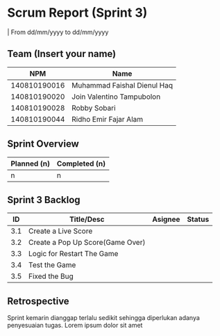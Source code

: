 # Scrum Report (Sprint 3)
| From dd/mm/yyyy to dd/mm/yyyy

## Team (Insert your name)
| NPM           | Name        |
| ------------- |-------------|
| 140810190016  | Muhammad Faishal Dienul Haq |
| 140810190020  | Join Valentino Tampubolon   |
| 140810190028  | Robby Sobari                |
| 140810190044  | Ridho Emir Fajar Alam       |

## Sprint Overview
| Planned (n)   | Completed (n) |
| ------------- |-------------- |
| n             | n             |

## Sprint 3 Backlog

| ID  | Title/Desc | Asignee | Status |
| --- | ---------- | ------- | ------ |
| 3.1 | Create a Live Score |  | 
| 3.2 | Create a Pop Up Score(Game Over) |  |
| 3.3 | Logic for Restart The Game |  | 
| 3.4 | Test the Game |  | 
| 3.5 | Fixed the Bug |  | 

## Retrospective 

Sprint kemarin dianggap terlalu sedikit sehingga diperlukan adanya penyesuaian tugas. Lorem ipsum dolor sit amet

